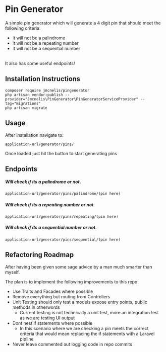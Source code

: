 # Pin Generator
A simple pin generator which will generate a 4 digit pin that should meet the following criteria:

- It will not be a palindrome
- It will not be a repeating number
- It will not be a sequential number

<br>It also has some useful endpoints!

## Installation Instructions

    composer require jmcnelis/pingenerator
    php artisan vendor:publish --provider="Jmcnelis\PinGenerator\PinGeneratorServiceProvider" --tag="migrations"
    php artisan migrate
    
## Usage

After installation navigate to:

    application-url/generator/pins/

Once loaded just hit the button to start generating pins

## Endpoints
##### Will check if its a palindrome or not.
    application-url/generator/pins/palindrome/(pin here)
##### Will check if its a repeating number or not.
    application-url/generator/pins/repeating/(pin here)
##### Will check if its a sequential number or not.
    application-url/generator/pins/sequential/(pin here)


##  Refactoring Roadmap

After having been given some sage advice by a man much smarter than myself.

The plan is to implement the following improvements to this repo.

- Use Traits and Facades where possible
- Remove everything but routing from Controllers
- Unit Testing should only test a models expose entry points, public methods in otherwords
    - Current testing is not technically a unit test, more an integration test as we are testing UI output
- Dont nest if statements where possible
    - In this scenario where we are checking a pin meets the correct criteria that would mean replacing the if statements with a Laravel pipline
- Never leave commented out logging code in repo commits